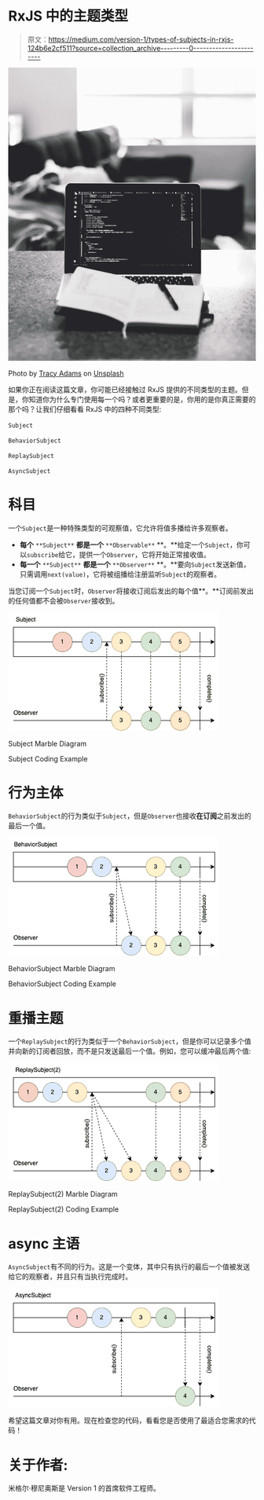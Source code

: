 # RxJS 中的主题类型

> 原文：<https://medium.com/version-1/types-of-subjects-in-rxjs-124b6e2cf511?source=collection_archive---------0----------------------->

![](img/682603d701093b541afbd56c847fc044.png)

Photo by [Tracy Adams](https://unsplash.com/@tracycodes?utm_source=unsplash&utm_medium=referral&utm_content=creditCopyText) on [Unsplash](https://unsplash.com/s/photos/java?utm_source=unsplash&utm_medium=referral&utm_content=creditCopyText)

如果你正在阅读这篇文章，你可能已经接触过 RxJS 提供的不同类型的主题。但是，你知道你为什么专门使用每一个吗？或者更重要的是，你用的是你真正需要的那个吗？让我们仔细看看 RxJS 中的四种不同类型:

`Subject`

`BehaviorSubject`

`ReplaySubject`

`AsyncSubject`

# 科目

一个`Subject`是一种特殊类型的可观察值，它允许将值多播给许多观察者。

*   **每个** `**Subject**` **都是一个** `**Observable**` **。**给定一个`Subject`，你可以`subscribe`给它，提供一个`Observer`，它将开始正常接收值。
*   **每一个** `**Subject**` **都是一个** `**Observer**` **。**要向`Subject`发送新值，只需调用`next(value)`，它将被组播给注册监听`Subject`的观察者。

当您订阅一个`Subject`时，`Observer`将接收订阅后发出的每个值**。**订阅前发出的任何值都不会被`Observer`接收到。

![](img/f15908b766977f4637086063c8feb693.png)

Subject Marble Diagram

Subject Coding Example

# 行为主体

`BehaviorSubject`的行为类似于`Subject`，但是`Observer`也接收**在订阅**之前发出的最后一个值。

![](img/09405517aebd10cddb20be74813a31e0.png)

BehaviorSubject Marble Diagram

BehaviorSubject Coding Example

# 重播主题

一个`ReplaySubject`的行为类似于一个`BehaviorSubject`，但是你可以记录多个值并向新的订阅者回放，而不是只发送最后一个值。例如，您可以缓冲最后两个值:

![](img/daa17fd4c9c7aa93df1e00eb6952c316.png)

ReplaySubject(2) Marble Diagram

ReplaySubject(2) Coding Example

# async 主语

`AsyncSubject`有不同的行为。这是一个变体，其中只有执行的最后一个值被发送给它的观察者，并且只有当执行完成时。

![](img/91940877add1a68cd7ea25445b7bb30b.png)

希望这篇文章对你有用。现在检查您的代码，看看您是否使用了最适合您需求的代码！

# 关于作者:

米格尔·穆尼奥斯是 Version 1 的首席软件工程师。